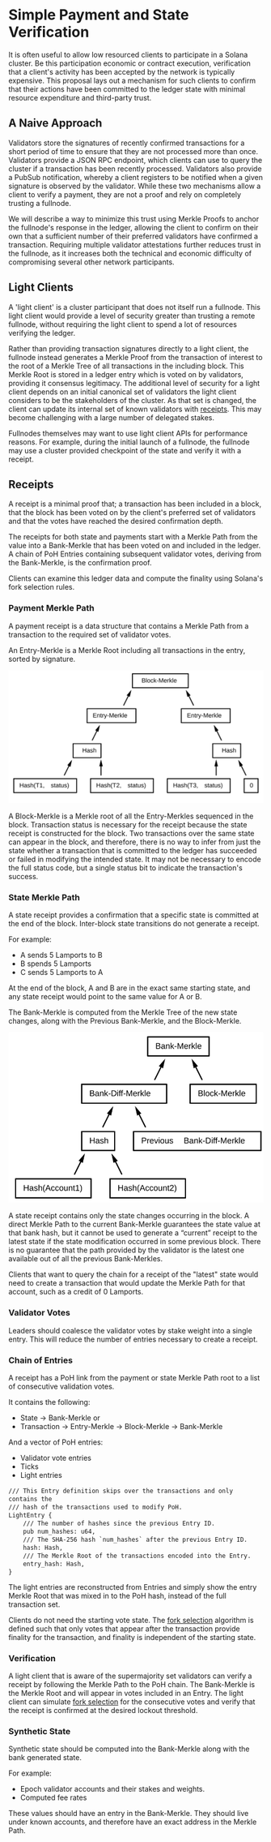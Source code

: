 # Simple Payment and State Verification

It is often useful to allow low resourced clients to participate in a Solana
cluster. Be this participation economic or contract execution, verification
that a client's activity has been accepted by the network is typically
expensive. This proposal lays out a mechanism for such clients to confirm that
their actions have been committed to the ledger state with minimal resource
expenditure and third-party trust.

## A Naive Approach

Validators store the signatures of recently confirmed transactions for a short
period of time to ensure that they are not processed more than once. Validators
provide a JSON RPC endpoint, which clients can use to query the cluster if a
transaction has been recently processed. Validators also provide a PubSub
notification, whereby a client registers to be notified when a given signature
is observed by the validator. While these two mechanisms allow a client to
verify a payment, they are not a proof and rely on completely trusting a
fullnode.

We will describe a way to minimize this trust using Merkle Proofs to anchor the
fullnode's response in the ledger, allowing the client to confirm on their own
that a sufficient number of their preferred validators have confirmed a
transaction. Requiring multiple validator attestations further reduces trust in
the fullnode, as it increases both the technical and economic difficulty of
compromising several other network participants.

## Light Clients

A 'light client' is a cluster participant that does not itself run a fullnode.
This light client would provide a level of security greater than trusting a
remote fullnode, without requiring the light client to spend a lot of resources
verifying the ledger.

Rather than providing transaction signatures directly to a light client, the
fullnode instead generates a Merkle Proof from the transaction of interest to
the root of a Merkle Tree of all transactions in the including block. This Merkle
Root is stored in a ledger entry which is voted on by validators, providing it
consensus legitimacy. The additional level of security for a light client depends
on an initial canonical set of validators the light client considers to be the
stakeholders of the cluster. As that set is changed, the client can update its
internal set of known validators with [receipts](#receipts). This may become
challenging with a large number of delegated stakes.

Fullnodes themselves may want to use light client APIs for performance reasons.
For example, during the initial launch of a fullnode, the fullnode may use a
cluster provided checkpoint of the state and verify it with a receipt.

## Receipts

A receipt is a minimal proof that; a transaction has been included in a block,
that the block has been voted on by the client's preferred set of validators and
that the votes have reached the desired confirmation depth.

The receipts for both state and payments start with a Merkle Path from the
value into a Bank-Merkle that has been voted on and included in the ledger. A
chain of PoH Entries containing subsequent validator votes, deriving from the
Bank-Merkle, is the confirmation proof.

Clients can examine this ledger data and compute the finality using Solana's fork
selection rules.

### Payment Merkle Path

A payment receipt is a data structure that contains a Merkle Path from a
transaction to the required set of validator votes.

An Entry-Merkle is a Merkle Root including all transactions in the entry, sorted
by signature.

<img alt="Block Merkle Diagram" src="img/spv-block-merkle.svg" class="center"/>

A Block-Merkle is a Merkle root of all the Entry-Merkles sequenced in the block.
Transaction status is necessary for the receipt because the state receipt is
constructed for the block. Two transactions over the same state can appear in
the block, and therefore, there is no way to infer from just the state whether a
transaction that is committed to the ledger has succeeded or failed in modifying
the intended state. It may not be necessary to encode the full status code, but
a single status bit to indicate the transaction's success.

### State Merkle Path

A state receipt provides a confirmation that a specific state is committed at the
end of the block. Inter-block state transitions do not generate a receipt.

For example:

* A sends 5 Lamports to B
* B spends 5 Lamports
* C sends 5 Lamports to A

At the end of the block, A and B are in the exact same starting state, and any
state receipt would point to the same value for A or B.

The Bank-Merkle is computed from the Merkle Tree of the new state changes, along
with the Previous Bank-Merkle, and the Block-Merkle.

<img alt="Bank Merkle Diagram" src="img/spv-bank-merkle.svg" class="center"/>

A state receipt contains only the state changes occurring in the block. A direct
Merkle Path to the current Bank-Merkle guarantees the state value at that bank
hash, but it cannot be used to generate a “current” receipt to the latest state
if the state modification occurred in some previous block. There is no guarantee
that the path provided by the validator is the latest one available out of all
the previous Bank-Merkles.

Clients that want to query the chain for a receipt of the "latest" state would
need to create a transaction that would update the Merkle Path for that account,
such as a credit of 0 Lamports.

###  Validator Votes

Leaders should coalesce the validator votes by stake weight into a single entry.
This will reduce the number of entries necessary to create a receipt.

###  Chain of Entries

A receipt has a PoH link from the payment or state Merkle Path root to a list of
consecutive validation votes.

It contains the following:
* State -> Bank-Merkle
or
* Transaction -> Entry-Merkle -> Block-Merkle -> Bank-Merkle

And a vector of PoH entries:

* Validator vote entries
* Ticks
* Light entries


```rust,ignore
/// This Entry definition skips over the transactions and only contains the
/// hash of the transactions used to modify PoH.
LightEntry {
    /// The number of hashes since the previous Entry ID.
    pub num_hashes: u64,
    /// The SHA-256 hash `num_hashes` after the previous Entry ID.
    hash: Hash,
    /// The Merkle Root of the transactions encoded into the Entry.
    entry_hash: Hash,
}
```

The light entries are reconstructed from Entries and simply show the entry Merkle
Root that was mixed in to the PoH hash, instead of the full transaction set.

Clients do not need the starting vote state. The [fork selection](book/src/fork-selection.md) algorithm is
defined such that only votes that appear after the transaction provide finality
for the transaction, and finality is independent of the starting state.

###  Verification

A light client that is aware of the supermajority set validators can verify a
receipt by following the Merkle Path to the PoH chain. The Bank-Merkle is the
Merkle Root and will appear in votes included in an Entry. The light client can
simulate [fork selection](book/src/fork-selection.md) for the consecutive votes
and verify that the receipt is confirmed at the desired lockout threshold.

### Synthetic State

Synthetic state should be computed into the Bank-Merkle along with the bank
generated state.

For example:

* Epoch validator accounts and their stakes and weights.
* Computed fee rates

These values should have an entry in the Bank-Merkle. They should live under
known accounts, and therefore have an exact address in the Merkle Path.
